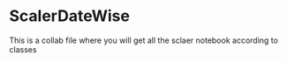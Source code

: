 # ScalerDateWise
This is a collab file where you will get all the sclaer notebook according to classes
